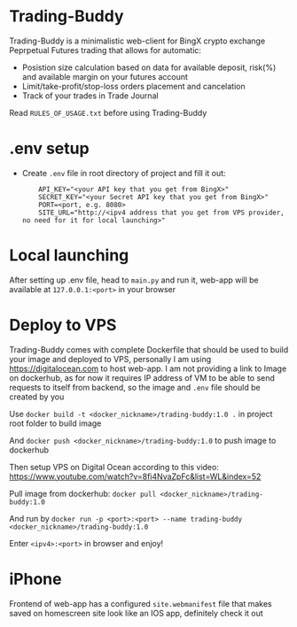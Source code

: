 # Trading-Buddy

Trading-Buddy is a minimalistic web-client for BingX crypto exchange Peprpetual Futures trading that allows for automatic:
- Posistion size calculation based on data for available deposit, risk(%) and available margin on your futures account
- Limit/take-profit/stop-loss orders placement and cancelation
- Track of your trades in Trade Journal

Read ```RULES_OF_USAGE.txt``` before using Trading-Buddy


# .env setup
- Create ```.env``` file in root directory of project and fill it out:
  ```
      API_KEY="<your API key that you get from BingX>"
      SECRET_KEY="<your Secret API key that you get from BingX>"
      PORT=<port, e.g. 8080>
      SITE_URL="http://<ipv4 address that you get from VPS provider, no need for it for local launching>"
  ```

# Local launching
After setting up .env file, head to ```main.py``` and run it, web-app will be available at ```127.0.0.1:<port>``` in your browser

# Deploy to VPS
Trading-Buddy comes with complete Dockerfile that should be used to build your image and deployed to VPS, personally I am using https://digitalocean.com to host web-app.
I am not providing a link to Image on dockerhub, as for now it requires IP address of VM to be able to send requests to itself from backend, so the image and ```.env``` file should be created by you

Use
```docker build -t <docker_nickname>/trading-buddy:1.0 .``` 
in project root folder to build image

And
```docker push <docker_nickname>/trading-buddy:1.0```
to push image to dockerhub

Then setup VPS on Digital Ocean according to this video: https://www.youtube.com/watch?v=8fi4NvaZpFc&list=WL&index=52

Pull image from dockerhub: ```docker pull <docker_nickname>/trading-buddy:1.0```

And run by ```docker run -p <port>:<port> --name trading-buddy <docker_nickname>/trading-buddy:1.0```

Enter ```<ipv4>:<port>``` in browser and enjoy!

# iPhone
Frontend of web-app has a configured ```site.webmanifest``` file that makes saved on homescreen site look like an IOS app, definitely check it out
